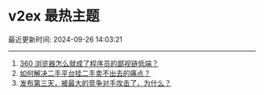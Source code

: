 # v2ex 最热主题

最近更新时间: 2024-09-26 14:03:21

--- 
1. [360 浏览器怎么就成了程序员的鄙视链低端？](https://www.v2ex.com/t/1075853) 
2. [如何解决二手平台挂二手卖不出去的痛点？](https://www.v2ex.com/t/1075854) 
3. [发布第三天，被最大的竞争对手攻击了，为什么？](https://www.v2ex.com/t/1075891) 
